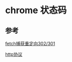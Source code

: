 # chrome 状态码


## 参考

[fetch捕获重定向302/301](https://juejin.im/post/5bf7759df265da613f2f1f6f)

[http协议](https://www.w3.org/Protocols/rfc2616/rfc2616-sec10.html#sec10.3.3)